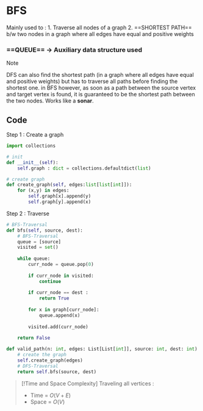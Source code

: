 # BFS
Mainly used to :
	1. Traverse all nodes of a graph 
	2. ==SHORTEST PATH== b/w two nodes in a graph where all edges have equal and positive weights 

### **==QUEUE==** -> Auxiliary data structure used

> [!Note]
> DFS can also find the shortest path (in a graph where all edges have equal and positive weights) but has to traverse all paths before finding the shortest one. in BFS however, as soon as a path between the source vertex and target vertex is found, it is guaranteed to be the shortest path between the two nodes. Works like a **sonar**.

## Code 

Step 1 : Create a graph 

```python
import collections

# init
def __init__(self):
	self.graph : dict = collections.defaultdict(list)

# create graph
def create_graph(self, edges:list[list[int]]):
	for (x,y) in edges:
		self.graph[x].append(y)
		self.graph[y].append(x)
```

Step 2 : Traverse 

```python
# BFS-Traversal 
def bfs(self, source, dest):
	# BFS-Traversal 
	queue = [source] 
	visited = set()
	
	while queue:
		curr_node = queue.pop(0)
		
		if curr_node in visited:
			continue 
			
		if curr_node == dest :
			return True 
		
		for x in graph[curr_node]:
			queue.append(x)
		
		visited.add(curr_node)
	
	return False

def valid_path(n: int, edges: List[List[int]], source: int, dest: int) -> bool:
	# create the graph
	self.create_graph(edges)
	# DFS-Traversal 
	return self.bfs(source, dest)	
```

>[!Time and Space Complexity]
>Traveling all vertices :
>	- Time = $O(V+E)$
>	- Space = $O(V)$